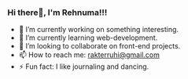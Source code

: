### Hi there👋, I'm Rehnuma!!!

- 🔭 I’m currently working on something interesting.
- 🌱 I’m currently learning web-development.
- 👯 I’m looking to collaborate on front-end projects.
- 📫 How to reach me: rakterruhi@gmail.com
- ⚡ Fun fact: I like journaling and dancing.
